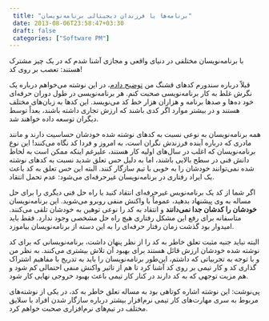 ```yaml
---
 title: "برنامه‌ها یا فرزندان دیجیتالی برنامه‌نویسان" 
 date: 2013-08-06T23:58:47+03:30
 draft: false 
 categories: ["Software PM"]
---
```




با برنامه‌نویسان مختلفی در دنیای واقعی و مجازی آشنا شدم که در یک چیز مشترک هستند: تعصب بر روی کد!



قبلاً درباره سندورم کدهای قشنگ من [توضیح دادم](/post/5-مهارت-های-کار-تیمی-نرم-افزار-قسمت-اول--پذیرش-مسئولیت/)، در این نوشته می‌خواهم درباره یک نگرش غلط به کار برنامه‌نویسی صحبت کنم. هر برنامه‌نویسی در طول دوران حرفه‌ای خود ده‌ها و صدها برنامه و هزاران هزار خط کد می‌نویسد. این کدها به زبان‌های مختلف هستند و در بیشتر موارد اگر کدی باشند که ارزش تجاری داشته باشند، بعداً توسط دیگران توسعه داده خواهند شد.



همه برنامه‌نویسان به نوعی نسبت به کدهای نوشته‌ شده خودشان حساسیت دارند و مانند مادری که درباره آینده فرزندش نگران است، به امروز و فردا کد نگاه می‌کنند! این نوع برنامه‌نویسان که اغلب در سال‌های اولیه کار هستند، علیرغم اینکه ممکن است به لحاظ دانش فنی در سطح بالایی باشند، اما به دلیل حس تعلق شدید نسبت به کدهای نوشته شده نمی‌توانند خودشان را به خوبی با تیم سازگار کنند. البته این حس تعلق به کد باعث یک ایراد رفتاری در برنامه‌نویسان غیرحرفه‌ای می‌شود: عدم تحمل انتقاد.



اگر شما از کد یک برنامه‌نویس غیرحرفه‌ای انتقاد کنید یا راه حل فنی دیگری را برای حل مساله به وی پیشنهاد بدهید، عموماً با واکنش منفی روبرو می‌شوید. این برنامه‌نویسان **خودشان را کدشان جدا نمی‌دانند** و انتقاد به کد را نوعی توهین به خودشان تلقی می‌کنند. متاسفانه برای رفع این مشکل رفتاری هیچ راه حل مشخصی وجود ندارد. فقط باید امیدوار بود گذشت زمان رفتار حرفه‌ای را به این دسته از برنامه‌نویسان بیاموزد.



البته نباید جنبه مثبت تعلق خاطر به کد را از نظر پنهان داشت، برنامه‌نویسانی که برای کد نوشته شده خودشان ارزش قائل هستند برای بهبود آن تلاش بیشتری می‌کنند. به نظر من و با توجه به تجربیاتی که داشتم، این‌طور برنامه‌نویسان را باید به تدریج با مفاهیم اشتراک گذاری کد و کار تیمی بر روی کد آشنا کرد تا هم از تاثیر واکنش منفی احتمالی کم شود و هم مزیت توجهی که به کد دارند در کنار کار تیمی باعث بهبود خروجی نهایی کار شود.



پی‌نوشت: این نوشته اشاره کوتاهی بود به مساله تعلق خاطر به کد، در یکی از نوشته‌های مربوط به سری مهارت‌های کار تیمی نرم‌افزار بیشتر درباره سازگار شدن افراد با سلایق مختلف در تیم‌های نرم‌افزاری صحبت خواهم کرد.

